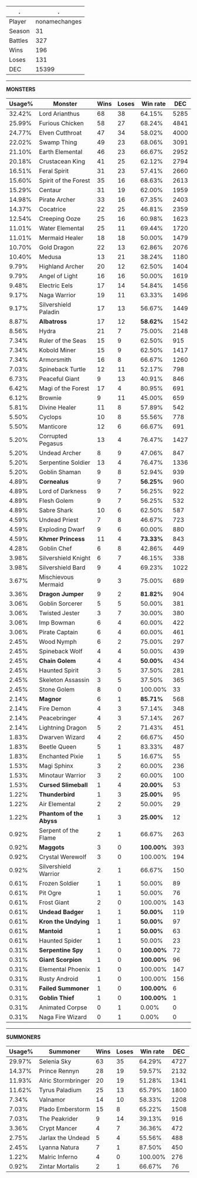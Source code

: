 .|.
|-|-
Player|nonamechanges
Season|31
Battles|327
Wins|196
Loses|131
DEC|15399

---
**MONSTERS**

Usage%|Monster|Wins|Loses|Win rate|DEC|
-|-|-|-|-|-|
32.42%|Lord Arianthus|68|38|64.15%|5285|
25.99%|Furious Chicken|58|27|68.24%|4841|
24.77%|Elven Cutthroat|47|34|58.02%|4000|
22.02%|Swamp Thing|49|23|68.06%|3091|
21.10%|Earth Elemental|46|23|66.67%|2952|
20.18%|Crustacean King|41|25|62.12%|2794|
16.51%|Feral Spirit|31|23|57.41%|2660|
15.60%|Spirit of the Forest|35|16|68.63%|2613|
15.29%|Centaur|31|19|62.00%|1959|
14.98%|Pirate Archer|33|16|67.35%|2403|
14.37%|Cocatrice|22|25|46.81%|2359|
12.54%|Creeping Ooze|25|16|60.98%|1623|
11.01%|Water Elemental|25|11|69.44%|1720|
11.01%|Mermaid Healer|18|18|50.00%|1479|
10.70%|Gold Dragon|22|13|62.86%|2076|
10.40%|Medusa|13|21|38.24%|1180|
9.79%|Highland Archer|20|12|62.50%|1404|
9.79%|Angel of Light|16|16|50.00%|1619|
9.48%|Electric Eels|17|14|54.84%|1456|
9.17%|Naga Warrior|19|11|63.33%|1496|
9.17%|Silvershield Paladin|17|13|56.67%|1449|
8.87%|**Albatross**|17|12|**58.62%**|1542|
8.56%|Hydra|21|7|75.00%|2148|
7.34%|Ruler of the Seas|15|9|62.50%|915|
7.34%|Kobold Miner|15|9|62.50%|1417|
7.34%|Armorsmith|16|8|66.67%|1260|
7.03%|Spineback Turtle|12|11|52.17%|798|
6.73%|Peaceful Giant|9|13|40.91%|846|
6.42%|Magi of the Forest|17|4|80.95%|691|
6.12%|Brownie|9|11|45.00%|659|
5.81%|Divine Healer|11|8|57.89%|542|
5.50%|Cyclops|10|8|55.56%|778|
5.50%|Manticore|12|6|66.67%|691|
5.20%|Corrupted Pegasus|13|4|76.47%|1427|
5.20%|Undead Archer|8|9|47.06%|847|
5.20%|Serpentine Soldier|13|4|76.47%|1336|
5.20%|Goblin Shaman|9|8|52.94%|939|
4.89%|**Cornealus**|9|7|**56.25%**|960|
4.89%|Lord of Darkness|9|7|56.25%|922|
4.89%|Flesh Golem|9|7|56.25%|532|
4.89%|Sabre Shark|10|6|62.50%|587|
4.59%|Undead Priest|7|8|46.67%|723|
4.59%|Exploding Dwarf|9|6|60.00%|880|
4.59%|**Khmer Princess**|11|4|**73.33%**|843|
4.28%|Goblin Chef|6|8|42.86%|449|
3.98%|Silvershield Knight|6|7|46.15%|338|
3.98%|Silvershield Bard|9|4|69.23%|1022|
3.67%|Mischievous Mermaid|9|3|75.00%|689|
3.36%|**Dragon Jumper**|9|2|**81.82%**|904|
3.06%|Goblin Sorcerer|5|5|50.00%|381|
3.06%|Twisted Jester|3|7|30.00%|380|
3.06%|Imp Bowman|6|4|60.00%|422|
3.06%|Pirate Captain|6|4|60.00%|461|
2.45%|Wood Nymph|6|2|75.00%|297|
2.45%|Spineback Wolf|4|4|50.00%|439|
2.45%|**Chain Golem**|4|4|**50.00%**|434|
2.45%|Haunted Spirit|3|5|37.50%|281|
2.45%|Skeleton Assassin|3|5|37.50%|365|
2.45%|Stone Golem|8|0|100.00%|33|
2.14%|**Magnor**|6|1|**85.71%**|568|
2.14%|Fire Demon|4|3|57.14%|348|
2.14%|Peacebringer|4|3|57.14%|267|
2.14%|Lightning Dragon|5|2|71.43%|451|
1.83%|Dwarven Wizard|4|2|66.67%|450|
1.83%|Beetle Queen|5|1|83.33%|487|
1.83%|Enchanted Pixie|1|5|16.67%|55|
1.53%|Magi Sphinx|3|2|60.00%|236|
1.53%|Minotaur Warrior|3|2|60.00%|100|
1.53%|**Cursed Slimeball**|1|4|**20.00%**|53|
1.22%|**Thunderbird**|1|3|**25.00%**|95|
1.22%|Air Elemental|2|2|50.00%|29|
1.22%|**Phantom of the Abyss**|1|3|**25.00%**|12|
0.92%|Serpent of the Flame|2|1|66.67%|263|
0.92%|**Maggots**|3|0|**100.00%**|393|
0.92%|Crystal Werewolf|3|0|100.00%|194|
0.92%|Silvershield Warrior|2|1|66.67%|150|
0.61%|Frozen Soldier|1|1|50.00%|89|
0.61%|Pit Ogre|1|1|50.00%|76|
0.61%|Frost Giant|2|0|100.00%|143|
0.61%|**Undead Badger**|1|1|**50.00%**|119|
0.61%|**Kron the Undying**|1|1|**50.00%**|97|
0.61%|**Mantoid**|1|1|**50.00%**|63|
0.61%|Haunted Spider|1|1|50.00%|23|
0.31%|**Serpentine Spy**|1|0|**100.00%**|72|
0.31%|**Giant Scorpion**|1|0|**100.00%**|96|
0.31%|Elemental Phoenix|1|0|100.00%|147|
0.31%|Rusty Android|1|0|100.00%|156|
0.31%|**Failed Summoner**|1|0|**100.00%**|6|
0.31%|**Goblin Thief**|1|0|**100.00%**|1|
0.31%|Animated Corpse|0|1|0.00%|0|
0.31%|Naga Fire Wizard|0|1|0.00%|0|

---
**SUMMONERS**

Usage%|Summoner|Wins|Loses|Win rate|DEC|
-|-|-|-|-|-|
29.97%|Selenia Sky|63|35|64.29%|4727|
14.37%|Prince Rennyn|28|19|59.57%|2132|
11.93%|Alric Stormbringer|20|19|51.28%|1341|
11.62%|Tyrus Paladium|25|13|65.79%|1800|
7.34%|Valnamor|14|10|58.33%|1208|
7.03%|Plado Emberstorm|15|8|65.22%|1508|
7.03%|The Peakrider|9|14|39.13%|916|
3.36%|Crypt Mancer|4|7|36.36%|472|
2.75%|Jarlax the Undead|5|4|55.56%|488|
2.45%|Lyanna Natura|7|1|87.50%|450|
1.22%|Malric Inferno|4|0|100.00%|276|
0.92%|Zintar Mortalis|2|1|66.67%|76|

